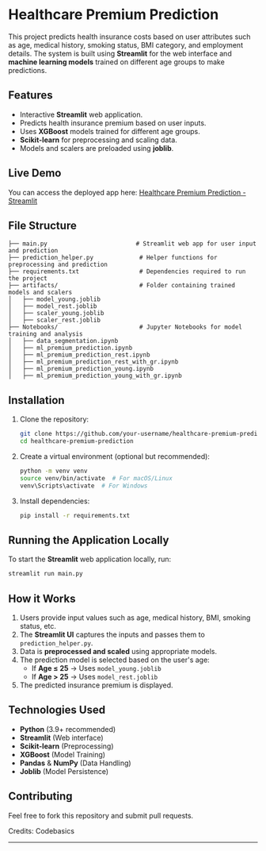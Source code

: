 # Healthcare Premium Prediction

This project predicts health insurance costs based on user attributes such as age, medical history, smoking status, BMI category, and employment details. The system is built using **Streamlit** for the web interface and **machine learning models** trained on different age groups to make predictions.

## Features
- Interactive **Streamlit** web application.
- Predicts health insurance premium based on user inputs.
- Uses **XGBoost** models trained for different age groups.
- **Scikit-learn** for preprocessing and scaling data.
- Models and scalers are preloaded using **joblib**.

## Live Demo
You can access the deployed app here:
[Healthcare Premium Prediction - Streamlit](https://mlhealthcare-premium-prediction.streamlit.app/)

## File Structure
```
├── main.py                         # Streamlit web app for user input and prediction
├── prediction_helper.py             # Helper functions for preprocessing and prediction
├── requirements.txt                 # Dependencies required to run the project
├── artifacts/                       # Folder containing trained models and scalers
│   ├── model_young.joblib
│   ├── model_rest.joblib
│   ├── scaler_young.joblib
│   ├── scaler_rest.joblib
├── Notebooks/                       # Jupyter Notebooks for model training and analysis
│   ├── data_segmentation.ipynb
│   ├── ml_premium_prediction.ipynb
│   ├── ml_premium_prediction_rest.ipynb
│   ├── ml_premium_prediction_rest_with_gr.ipynb
│   ├── ml_premium_prediction_young.ipynb
│   ├── ml_premium_prediction_young_with_gr.ipynb
```

## Installation
1. Clone the repository:
    ```bash
    git clone https://github.com/your-username/healthcare-premium-prediction.git
    cd healthcare-premium-prediction
    ```
2. Create a virtual environment (optional but recommended):
    ```bash
    python -m venv venv
    source venv/bin/activate  # For macOS/Linux
    venv\Scripts\activate  # For Windows
    ```
3. Install dependencies:
    ```bash
    pip install -r requirements.txt
    ```

## Running the Application Locally
To start the **Streamlit** web application locally, run:
```bash
streamlit run main.py
```

## How it Works
1. Users provide input values such as age, medical history, BMI, smoking status, etc.
2. The **Streamlit UI** captures the inputs and passes them to `prediction_helper.py`.
3. Data is **preprocessed and scaled** using appropriate models.
4. The prediction model is selected based on the user's age:
   - If **Age ≤ 25** → Uses `model_young.joblib`
   - If **Age > 25** → Uses `model_rest.joblib`
5. The predicted insurance premium is displayed.

## Technologies Used
- **Python** (3.9+ recommended)
- **Streamlit** (Web interface)
- **Scikit-learn** (Preprocessing)
- **XGBoost** (Model Training)
- **Pandas** & **NumPy** (Data Handling)
- **Joblib** (Model Persistence)

## Contributing
Feel free to fork this repository and submit pull requests.

Credits: Codebasics

---


